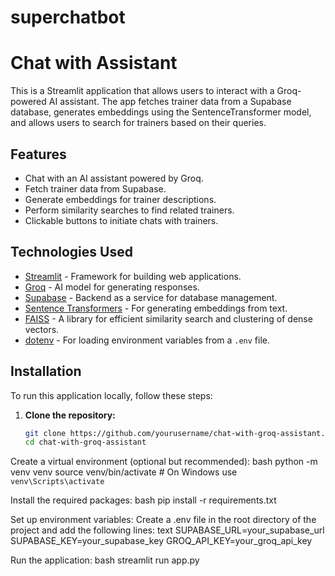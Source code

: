 # superchatbot

# Chat with Assistant

This is a Streamlit application that allows users to interact with a Groq-powered AI assistant. The app fetches trainer data from a Supabase database, generates embeddings using the SentenceTransformer model, and allows users to search for trainers based on their queries.

## Features

- Chat with an AI assistant powered by Groq.
- Fetch trainer data from Supabase.
- Generate embeddings for trainer descriptions.
- Perform similarity searches to find related trainers.
- Clickable buttons to initiate chats with trainers.

## Technologies Used

- [Streamlit](https://streamlit.io/) - Framework for building web applications.
- [Groq](https://groq.com/) - AI model for generating responses.
- [Supabase](https://supabase.io/) - Backend as a service for database management.
- [Sentence Transformers](https://www.sbert.net/) - For generating embeddings from text.
- [FAISS](https://faiss.ai/) - A library for efficient similarity search and clustering of dense vectors.
- [dotenv](https://pypi.org/project/python-dotenv/) - For loading environment variables from a `.env` file.

## Installation

To run this application locally, follow these steps:

1. **Clone the repository:**

   ```bash
   git clone https://github.com/yourusername/chat-with-groq-assistant.git
   cd chat-with-groq-assistant

Create a virtual environment (optional but recommended):
bash
python -m venv venv
source venv/bin/activate  # On Windows use `venv\Scripts\activate`

Install the required packages:
bash
pip install -r requirements.txt

Set up environment variables:
Create a .env file in the root directory of the project and add the following lines:
text
SUPABASE_URL=your_supabase_url
SUPABASE_KEY=your_supabase_key
GROQ_API_KEY=your_groq_api_key

Run the application:
bash
streamlit run app.py
